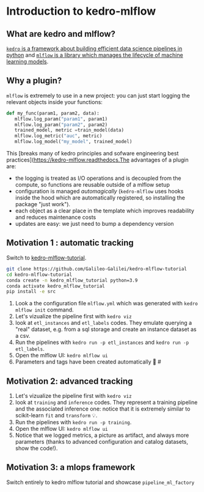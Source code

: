 # Introduction to kedro-mlflow

## What are kedro and mlflow?

[``kedro`` is a framework about building efficient data science pipelines in python](https://kedro-mlflow.readthedocs.io/en/stable/source/01_introduction/01_introduction.html#what-is-kedro) and [``mlflow`` is a library which manages the lifecycle of machine learning models](https://kedro-mlflow.readthedocs.io/en/stable/source/01_introduction/01_introduction.html#what-is-mlflow).

## Why a plugin?

``mlflow`` is extremely to use in a new project: you can just start logging the relevant objects inside your functions: 

```python
def my_func(param1, param2, data):
   mlflow.log_param("param1", param1)
   mlflow.log_param("param2", param2)
   trained_model, metric =train_model(data)
   mlflow.log_metric("auc", metric)
   mlflow.log_model("my_model", trained_model)
```

This [breaks many of kedro principles and sofware engineering best practices](https://kedro-mlflow.readthedocs.The advantages of a plugin are: 
- the logging is treated as I/O operations and is decoupled from the compute, so functions are reusable outside of a mlflow setup
- configuration is managed *automagically*  (``kedro-mlflow`` uses hooks inside the hood which are automatically registered, so installing the package "just work"). 
- each object as a clear place in the template which improves readability and reduces maintenance costs 
- updates are easy: we just need to bump a dependency version

## Motivation 1 : automatic tracking

Switch to [kedro-mlflow-tutorial](https://github.com/Galileo-Galilei/kedro-mlflow-tutorial).  

```bash
git clone https://github.com/Galileo-Galilei/kedro-mlflow-tutorial
cd kedro-mlflow-tutorial
conda create -n kedro_mlflow_tutorial python=3.9
conda activate kedro_mlflow_tutorial
pip install -e src
```

1. Look a the configuration file ``mlflow.yml`` which was generated with ``kedro mlflow init`` command.
2. Let's vizualize the pipeline first with ``kedro viz``
3. look at ``etl_instances`` and ``etl_labels`` codes. They emulate querying a "real" dataset, e.g. from a sql storage and create an instance dataset as a csv.
4. Run the pipelines with ``kedro run -p etl_instances`` and ``kedro run -p etl_labels``.
5. Open the  mlflow UI: ``kedro mlflow ui``
6. Parameters and tags have been created automatically 🎉 #

## Motivation 2: advanced tracking

1. Let's vizualize the pipeline first with ``kedro viz``
2. look at ``training`` and ``inference`` codes. They represent a training pipeline and the associated inference one:  notice that it is extremely similar to scikit-learn ``fit`` and ``transform`` 💡.
3. Run the pipelines with ``kedro run -p training``.
4. Open the  mlflow UI: ``kedro mlflow ui``
5. Notice that we logged metrics, a picture as artifact, and always more parameters (thanks to advanced configuration and catalog datasets, show the code!).  

## Motivation 3: a mlops framework

Switch entirely to kedro mlflow tutorial and showcase ``pipeline_ml_factory``
